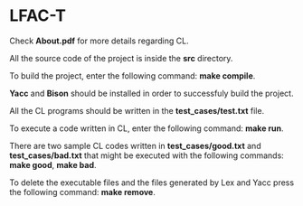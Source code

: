 # LFAC-T
Check **About.pdf** for more details regarding CL. 

All the source code of the project is inside the **src** directory.

To build the project, enter the following command: **make compile**. 

**Yacc** and **Bison** should be installed in order to successfuly build the project. 

All the CL programs should be written in the **test_cases/test.txt** file.

To execute a code written in CL, enter the following command: **make run**.

There are two sample CL codes written in **test_cases/good.txt** and **test_cases/bad.txt** that might be executed with the following commands: **make good**, **make bad**.

To delete the executable files and the files generated by Lex and Yacc press the following command: **make remove**.

